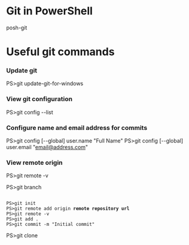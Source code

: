 # Git in PowerShell
posh-git

# Useful git commands

### Update git
PS>git update-git-for-windows

### View git configuration
PS>git config --list

### Configure name and email address for commits
PS>git config [--global] user.name "Full Name"
PS>git config [--global] user.email "email@address.com"


### View remote origin
PS>git remote -v


PS>git branch


<pre><code>
PS>git init
PS>git remote add origin <b>remote repository url</b> 
PS>git remote -v
PS>git add .
PS>git commit -m "Initial commit"
</code></pre>


PS>git clone 